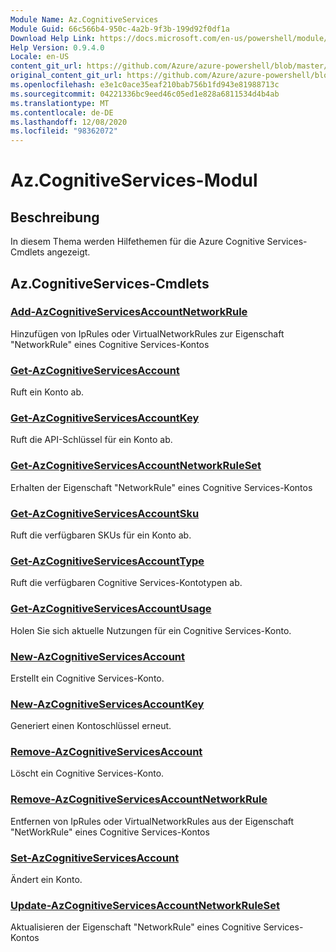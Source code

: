 ```yaml
---
Module Name: Az.CognitiveServices
Module Guid: 66c566b4-950c-4a2b-9f3b-199d92f0df1a
Download Help Link: https://docs.microsoft.com/en-us/powershell/module/az.cognitiveservices
Help Version: 0.9.4.0
Locale: en-US
content_git_url: https://github.com/Azure/azure-powershell/blob/master/src/CognitiveServices/CognitiveServices/help/Az.CognitiveServices.md
original_content_git_url: https://github.com/Azure/azure-powershell/blob/master/src/CognitiveServices/CognitiveServices/help/Az.CognitiveServices.md
ms.openlocfilehash: e3e1c0ace35eaf210bab756b1fd943e81988713c
ms.sourcegitcommit: 04221336bc9eed46c05ed1e828a6811534d4b4ab
ms.translationtype: MT
ms.contentlocale: de-DE
ms.lasthandoff: 12/08/2020
ms.locfileid: "98362072"
---
```

# Az.CognitiveServices-Modul
## Beschreibung
In diesem Thema werden Hilfethemen für die Azure Cognitive Services-Cmdlets angezeigt.

## Az.CognitiveServices-Cmdlets
### [Add-AzCognitiveServicesAccountNetworkRule](Add-AzCognitiveServicesAccountNetworkRule.md)
Hinzufügen von IpRules oder VirtualNetworkRules zur Eigenschaft "NetworkRule" eines Cognitive Services-Kontos

### [Get-AzCognitiveServicesAccount](Get-AzCognitiveServicesAccount.md)
Ruft ein Konto ab.

### [Get-AzCognitiveServicesAccountKey](Get-AzCognitiveServicesAccountKey.md)
Ruft die API-Schlüssel für ein Konto ab.

### [Get-AzCognitiveServicesAccountNetworkRuleSet](Get-AzCognitiveServicesAccountNetworkRuleSet.md)
Erhalten der Eigenschaft "NetworkRule" eines Cognitive Services-Kontos

### [Get-AzCognitiveServicesAccountSku](Get-AzCognitiveServicesAccountSku.md)
Ruft die verfügbaren SKUs für ein Konto ab.

### [Get-AzCognitiveServicesAccountType](Get-AzCognitiveServicesAccountType.md)
Ruft die verfügbaren Cognitive Services-Kontotypen ab.

### [Get-AzCognitiveServicesAccountUsage](Get-AzCognitiveServicesAccountUsage.md)
Holen Sie sich aktuelle Nutzungen für ein Cognitive Services-Konto.

### [New-AzCognitiveServicesAccount](New-AzCognitiveServicesAccount.md)
Erstellt ein Cognitive Services-Konto.

### [New-AzCognitiveServicesAccountKey](New-AzCognitiveServicesAccountKey.md)
Generiert einen Kontoschlüssel erneut.

### [Remove-AzCognitiveServicesAccount](Remove-AzCognitiveServicesAccount.md)
Löscht ein Cognitive Services-Konto.

### [Remove-AzCognitiveServicesAccountNetworkRule](Remove-AzCognitiveServicesAccountNetworkRule.md)
Entfernen von IpRules oder VirtualNetworkRules aus der Eigenschaft "NetWorkRule" eines Cognitive Services-Kontos

### [Set-AzCognitiveServicesAccount](Set-AzCognitiveServicesAccount.md)
Ändert ein Konto.

### [Update-AzCognitiveServicesAccountNetworkRuleSet](Update-AzCognitiveServicesAccountNetworkRuleSet.md)
Aktualisieren der Eigenschaft "NetworkRule" eines Cognitive Services-Kontos

